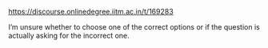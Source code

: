 https://discourse.onlinedegree.iitm.ac.in/t/169283

I’m unsure whether to choose one of the correct options or if the question is actually asking for the incorrect one.